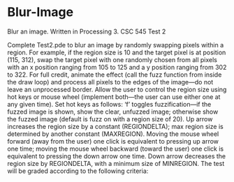 # Blur-Image
Blur an image. Written in Processing 3. CSC 545 Test 2

Complete Test2.pde to blur an image by randomly swapping pixels within a region. For example, if the region size is 10 and the target pixel is at position (115, 312), swap the target pixel with one randomly chosen from all pixels with an x position ranging from 105 to 125 and a y position ranging from 302 to 322. For full credit, animate the effect (call the fuzz function from inside the draw loop) and process all pixels to the edges of the image—do not leave an unprocessed border. Allow the user to control the region size using hot keys or mouse wheel (implement both—the user can use either one at any given time). Set hot keys as follows: ‘f’ toggles fuzzification—if the fuzzed image is shown, show the clear, unfuzzed image; otherwise show the fuzzed image (default is fuzz on with a region size of 20). Up arrow increases the region size by a constant (REGIONDELTA); max region size is determined by another constant (MAXREGION). Moving the mouse wheel forward (away from the user) one click is equivalent to pressing up arrow one time; moving the mouse wheel backward (toward the user) one click is equivalent to pressing the down arrow one time. Down arrow decreases the region size by REGIONDELTA, with a minimum size of MINREGION. The test will be graded according to the following criteria:
